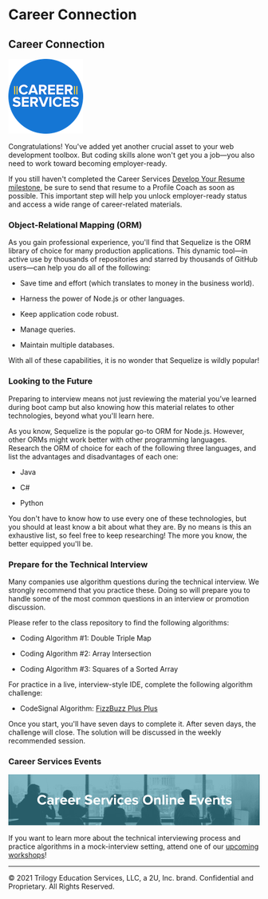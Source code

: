 # Career Connection

## Career Connection

![The text "Career Services" is overlaid on a blue circle.](./assets/cs_logo.png#right)

Congratulations! You've added yet another crucial asset to your web development toolbox. But coding skills alone won't get you a job&mdash;you also need to work toward becoming employer-ready.

If you still haven't completed the Career Services [Develop Your Resume milestone](https://sites.google.com/2u.com/careerservices-webdev/coding-milestones/milestone-develop-your-resume), be sure to send that resume to a Profile Coach as soon as possible. This important step will help you unlock employer-ready status and access a wide range of career-related materials.

### Object-Relational Mapping (ORM)

As you gain professional experience, you'll find that Sequelize is the ORM library of choice for many production applications. This dynamic tool&mdash;in active use by thousands of repositories and starred by thousands of GitHub users&mdash;can help you do all of the following:

- Save time and effort (which translates to money in the business world).

- Harness the power of Node.js or other languages.

- Keep application code robust.

- Manage queries.

- Maintain multiple databases.

With all of these capabilities, it is no wonder that Sequelize is wildly popular! 

### Looking to the Future

Preparing to interview means not just reviewing the material you’ve learned during boot camp but also knowing how this material relates to other technologies, beyond what you'll learn here.

As you know, Sequelize is the popular go-to ORM for Node.js. However, other ORMs might work better with other programming languages. Research the ORM of choice for each of the following three languages, and list the advantages and disadvantages of each one:

* Java

* C#

* Python

You don't have to know how to use every one of these technologies, but you should at least know a bit about what they are. By no means is this an exhaustive list, so feel free to keep researching! The more you know, the better equipped you'll be.

### Prepare for the Technical Interview

Many companies use algorithm questions during the technical interview. We strongly recommend that you practice these. Doing so will prepare you to handle some of the most common questions in an interview or promotion discussion.

Please refer to the class repository to find the following algorithms:

- Coding Algorithm #1: Double Triple Map

- Coding Algorithm #2: Array Intersection

- Coding Algorithm #3: Squares of a Sorted Array

For practice in a live, interview-style IDE, complete the following algorithm challenge: 

* CodeSignal Algorithm: [FizzBuzz Plus Plus](https://app.codesignal.com/public-test/7hMoNBiFhuHrPf8Lp/fy3rAkYRnKwKRe)

Once you start, you'll have seven days to complete it. After seven days, the challenge will close. The solution will be discussed in the weekly recommended session.

### Career Services Events

![The text "Career Services Online Events" is overlaid on a banner-length image of various people looking out a window.](./assets/online-events.png)

If you want to learn more about the technical interviewing process and practice algorithms in a mock-interview setting, attend one of our [upcoming workshops](https://careerservicesonlineevents.splashthat.com/)!

---
© 2021 Trilogy Education Services, LLC, a 2U, Inc. brand. Confidential and Proprietary. All Rights Reserved.